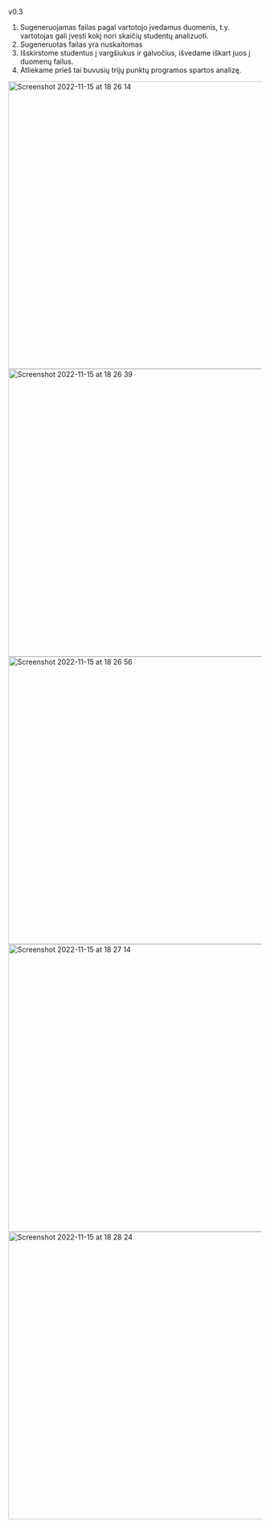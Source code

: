 v0.3

1) Sugeneruojamas failas pagal vartotojo įvedamus duomenis, t.y. vartotojas gali įvesti kokį nori skaičių studentų analizuoti.
2) Sugeneruotas failas yra nuskaitomas 
3) Išskirstome studentus į vargšiukus ir galvočius, išvedame iškart juos į duomenų failus.
4) Atliekame prieš tai buvusių trijų punktų programos spartos analizę.
<img width="571" alt="Screenshot 2022-11-15 at 18 26 14" src="https://user-images.githubusercontent.com/114651870/201973435-c7c7363d-6493-4eff-8880-05213e59bc9d.png">
<img width="571" alt="Screenshot 2022-11-15 at 18 26 39" src="https://user-images.githubusercontent.com/114651870/201973467-c768ca80-56ea-4ad1-bc8e-a2a5b45d945c.png">
<img width="571" alt="Screenshot 2022-11-15 at 18 26 56" src="https://user-images.githubusercontent.com/114651870/201973478-aaa71645-00af-4bff-91c6-167216935603.png">
<img width="571" alt="Screenshot 2022-11-15 at 18 27 14" src="https://user-images.githubusercontent.com/114651870/201973491-df46f423-c454-4aa0-bbb1-28dd76b21682.png">
<img width="571" alt="Screenshot 2022-11-15 at 18 28 24" src="https://user-images.githubusercontent.com/114651870/201973502-9c2f5b6c-0551-4d42-98dc-0526242f67f1.png">

